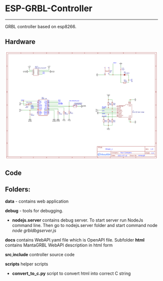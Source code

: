 # ESP-GRBL-Controller
-----------------------

GRBL controller based on esp8266.

 Hardware
-------------

 ![circuit diagram](circuit.png)
 
 Code 
------------- 
Folders:
--------
**data** - contains web application

**debug** - tools for debugging.

  * **nodejs.server** contains debug server. To start server run NodeJs command line. Then go to nodejs.server folder and start command node *node grbldbgserver.js*

**docs** contains WebAPI.yaml file which is OpenAPI file. Subfolder **html** contains MantaGRBL WebAPI description in html form 

**src**,**include** controller source code

**scripts** helper scripts
  * **convert_to_c.py** script to convert html into correct C string
